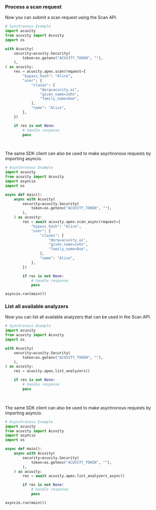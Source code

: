 <!-- Start SDK Example Usage [usage] -->
### Process a scan request

Now you can submit a scan request using the Scan API.

```python
# Synchronous Example
import acuvity
from acuvity import Acuvity
import os

with Acuvity(
    security=acuvity.Security(
        token=os.getenv("ACUVITY_TOKEN", ""),
    ),
) as acuvity:
    res = acuvity.apex.scan(request={
        "bypass_hash": "Alice",
        "user": {
            "claims": [
                "@org=acuvity.ai",
                "given_name=John",
                "family_name=Doe",
            ],
            "name": "Alice",
        },
    })

    if res is not None:
        # handle response
        pass
```

</br>

The same SDK client can also be used to make asychronous requests by importing asyncio.
```python
# Asynchronous Example
import acuvity
from acuvity import Acuvity
import asyncio
import os

async def main():
    async with Acuvity(
        security=acuvity.Security(
            token=os.getenv("ACUVITY_TOKEN", ""),
        ),
    ) as acuvity:
        res = await acuvity.apex.scan_async(request={
            "bypass_hash": "Alice",
            "user": {
                "claims": [
                    "@org=acuvity.ai",
                    "given_name=John",
                    "family_name=Doe",
                ],
                "name": "Alice",
            },
        })

        if res is not None:
            # handle response
            pass

asyncio.run(main())
```

### List all available analyzers

Now you can list all available analyzers that can be used in the Scan API.

```python
# Synchronous Example
import acuvity
from acuvity import Acuvity
import os

with Acuvity(
    security=acuvity.Security(
        token=os.getenv("ACUVITY_TOKEN", ""),
    ),
) as acuvity:
    res = acuvity.apex.list_analyzers()

    if res is not None:
        # handle response
        pass
```

</br>

The same SDK client can also be used to make asychronous requests by importing asyncio.
```python
# Asynchronous Example
import acuvity
from acuvity import Acuvity
import asyncio
import os

async def main():
    async with Acuvity(
        security=acuvity.Security(
            token=os.getenv("ACUVITY_TOKEN", ""),
        ),
    ) as acuvity:
        res = await acuvity.apex.list_analyzers_async()

        if res is not None:
            # handle response
            pass

asyncio.run(main())
```
<!-- End SDK Example Usage [usage] -->